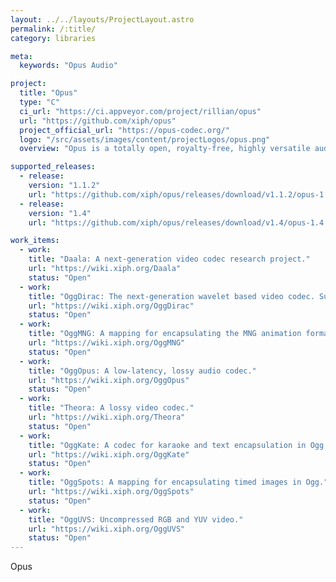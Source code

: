 ```yaml
---
layout: ../../layouts/ProjectLayout.astro
permalink: /:title/
category: libraries

meta:
  keywords: "Opus Audio"

project:
  title: "Opus"
  type: "C"
  ci_url: "https://ci.appveyor.com/project/rillian/opus"
  url: "https://github.com/xiph/opus"
  project_official_url: "https://opus-codec.org/"
  logo: "/src/assets/images/content/projectLogos/opus.png"
  overview: "Opus is a totally open, royalty-free, highly versatile audio codec. Opus is unmatched for interactive speech and music transmission over the Internet, but is also intended for storage and streaming applications. It is standardized by the Internet Engineering Task Force (IETF) as [RFC 6716](https://tools.ietf.org/html/rfc6716) which incorporated technology from Skype's SILK codec and Xiph.Org's CELT codec."

supported_releases:
  - release:
    version: "1.1.2"
    url: "https://github.com/xiph/opus/releases/download/v1.1.2/opus-1.1.2.tar.gz"
  - release:
    version: "1.4"
    url: "https://github.com/xiph/opus/releases/download/v1.4/opus-1.4.tar.gz"

work_items:
  - work:
    title: "Daala: A next-generation video codec research project."
    url: "https://wiki.xiph.org/Daala"
    status: "Open"
  - work:
    title: "OggDirac: The next-generation wavelet based video codec. Supports lossy or lossless encoding."
    url: "https://wiki.xiph.org/OggDirac"
    status: "Open"
  - work:
    title: "OggMNG: A mapping for encapsulating the MNG animation format in Ogg."
    url: "https://wiki.xiph.org/OggMNG"
    status: "Open"
  - work:
    title: "OggOpus: A low-latency, lossy audio codec."
    url: "https://wiki.xiph.org/OggOpus"
    status: "Open"
  - work:
    title: "Theora: A lossy video codec."
    url: "https://wiki.xiph.org/Theora"
    status: "Open"
  - work:
    title: "OggKate: A codec for karaoke and text encapsulation in Ogg."
    url: "https://wiki.xiph.org/OggKate"
    status: "Open"
  - work:
    title: "OggSpots: A mapping for encapsulating timed images in Ogg."
    url: "https://wiki.xiph.org/OggSpots"
    status: "Open"
  - work:
    title: "OggUVS: Uncompressed RGB and YUV video."
    url: "https://wiki.xiph.org/OggUVS"
    status: "Open"
---
```


<p>Opus</p>
